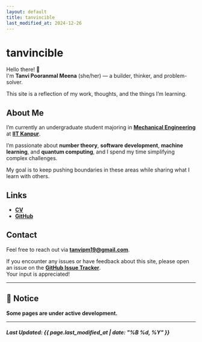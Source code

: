 ```yaml
---
layout: default
title: tanvincible
last_modified_at: 2024-12-26
---
```


# tanvincible

Hello there! 👋  
I'm **Tanvi Pooranmal Meena** (she/her) — a builder, thinker, and problem-solver. 

This site is a reflection of my work, thoughts, and the things I’m learning.

## About Me

I’m currently an undergraduate student majoring in [**Mechanical Engineering**](https://www.iitk.ac.in/me/) at [**IIT Kanpur**](https://www.iitk.ac.in/).  

I’m passionate about **number theory**, **software development**, **machine learning**, and **quantum computing**, and I spend my time simplifying complex challenges. 

My goal is to keep pushing boundaries in these areas while sharing what I learn with others.

<!--

## Explore

- **What’s New**:  
  See what I’m currently thinking and building on my [**Now page**](/pages/now).

- **Ideas & Inspiration**:  
Discover thoughts, notes, and occassional quotes in my [**Blogs**](/pages/blogs) collections.

- **Resources**:  
  Explore my [**Reading List**](/reading-list), [**Toolbox**](/pages/toolbox), and [**Recommendations**](/pages/recommendations) for useful books, tools, and resources.

-->

## Links

- [**CV**](https://drive.google.com/file/d/1X0k_9NCodCuM3C_k_VqecOmHQqGicRVN/view?usp=sharing)  
- [**GitHub**](https://github.com/tanvincible)

## Contact

Feel free to reach out via [**tanvipm19@gmail.com**](mailto:tanvipm19@gmail.com).

If you encounter any issues or have feedback about this site, please open an issue on the [**GitHub Issue Tracker**](https://github.com/tanvincible/tanvincible.github.io/issues).  
Your input is appreciated!

---

## 📢 **Notice**

**Some pages are under active development.**

---

<!--

## Changelog & Site Info

For updates and insights, check out the [**Changelog**](/pages/changelog) and [**Site Blueprint**](/pages/site-blueprint) page.

-->

##### Last Updated: {{ page.last_modified_at | date: "%B %d, %Y" }}
